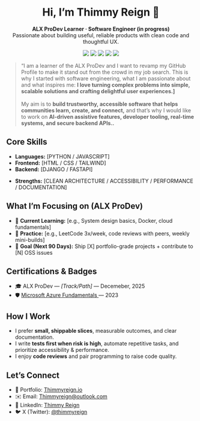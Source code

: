 <!-- ## Hi there 👋

<!--
**Thimmyreign/thimmyreign** is a ✨ _special_ ✨ repository because its `README.md` (this file) appears on your GitHub profile.

Here are some ideas to get you started:

- 🔭 I’m currently working on ...
- 🌱 I’m currently learning ...
- 👯 I’m looking to collaborate on ...
- 🤔 I’m looking for help with ...
- 💬 Ask me about ...
- 📫 How to reach me: ...
- 😄 Pronouns: ...
- ⚡ Fun fact: ...
-->



<!-- =========================================
   GITHUB PROFILE README – PROFESSIONAL TEMPLATE
========================================== -->

<!-- HEADER -->
<h1 align="center">Hi, I’m <span title="Your name"> Thimmy Reign </span> 👋</h1>
<p align="center">
  <b>ALX ProDev Learner · Software Engineer (in progress)</b><br/>
  Passionate about building useful, reliable products with clean code and thoughtful UX.
</p>

<p align="center">
  <!-- Badges (swap links/usernames) -->
  <a href="https://www.linkedin.com/in/oluwatimilehinolatunde"><img src="https://img.shields.io/badge/LinkedIn-%230A66C2.svg?logo=linkedin&logoColor=white" /></a>
  <a href="mailto:thimmyreign@outlook.com"><img src="https://img.shields.io/badge/Email-Contact-informational" /></a>
  <a href="https://thimmyreign.github.io/[PORTFOLIO_SLUG]"><img src="https://img.shields.io/badge/Portfolio-Visit-blue" /></a>
  <a href="https://twitter.com/thimmyreign"><img src="https://img.shields.io/badge/X(Twitter)-Follow-black" /></a>
  <a href="https://instagram.com/thimmyreign"><img src="https://img.shields.io/badge/instagram-Follow-black" /></a>
</p>

<!-- VALUE PROPOSITION -->
<blockquote>
  “I am a learner of the ALX ProDev and I want to revamp my GitHub Profile to make it stand out from the crowd in my job search.
  This is why I started with software engineering, what I am passionate about and what inspires me:
  <b>I love turning complex problems into simple, scalable solutions and crafting delightful user experiences.]</b><br/><br/>
  My aim is to <b>build trustworthy, accessible software that helps communities learn, create, and connect,</b> and that’s why I would like to work on <b>  AI-driven assistive features, developer tooling, real-time systems, and secure backend APIs..</b>
</blockquote>

<!-- QUICK STATS -->
<!-- <p align="center"> -->
  <!-- GitHub Readme Stats (optional; replace with your username) -->
 <!--  <img src="https://github-readme-stats.vercel.app/api?username=[GITHUB_USERNAME]&show_icons=true&include_all_commits=true&hide_title=true" height="165" />
  <img src="https://github-readme-stats.vercel.app/api/top-langs/?username=[GITHUB_USERNAME]&layout=compact&hide_title=true" height="165" />
</p> -->

<!-- CORE SKILLS -->
<h2>Core Skills</h2>

- **Languages:** [PYTHON / JAVASCRIPT]
- **Frontend:** [HTML / CSS / TAILWIND]
- **Backend:** [DJANGO / FASTAPI]
<!-- - **Databases:** [POSTGRES / MONGODB / REDIS] 
- **Cloud & DevOps:** [LINUX / DOCKER / GITHUB ACTIONS / CI/CD / / AZURE] 
- **Security & Testing:** [OWASP BASICS / JEST / PYTEST / POSTMAN] -->
- **Strengths:** [CLEAN ARCHITECTURE / ACCESSIBILITY / PERFORMANCE / DOCUMENTATION]

<!-- WHAT I’M FOCUSED ON -->
<h2>What I’m Focusing on (ALX ProDev)</h2>

- 🎯 **Current Learning:** [e.g., System design basics, Docker, cloud fundamentals]
- 🧪 **Practice:** [e.g., LeetCode 3x/week, code reviews with peers, weekly mini-builds]
- 🚀 **Goal (Next 90 Days):** Ship [X] portfolio-grade projects + contribute to [N] OSS issues

<!-- FEATURED PROJECTS -->
<!-- <h2>Featured Projects</h2>

<!-- Project Card Template (duplicate this block per project) -->
<!-- <details open>
  <summary><b>[PROJECT NAME]</b> — <i>[one-line value: e.g., “Fast, accessible notes app with AI summaries”]</i></summary>
  <br/>
  <p>
    <b>Stack:</b> [e.g., Next.js, TypeScript, Tailwind, Supabase] · 
    <b>Highlights:</b> [perf score 95+, OAuth, role-based access, tests 85%+]<br/>
    <b>What I did:</b> [your impact: designed schema, implemented caching, led CI/CD, etc.]<br/>
    <b>Demo:</b> <a href="https://[LIVE_DEMO_URL]">Live</a> · 
    <a href="https://github.com/[GITHUB_USERNAME]/[REPO]">Code</a> · 
    <a href="https://[CASE_STUDY_OR_WRITEUP]">Case Study</a>
  </p>
</details>

<details>
  <summary><b>[PROJECT NAME]</b> — <i>[one-line value]</i></summary>
  <br/>
  <p>
    <b>Stack:</b> [...] · <b>Highlights:</b> [...]<br/>
    <b>What I did:</b> [...]<br/>
    <b>Demo:</b> <a href="https://[LIVE_DEMO_URL]">Live</a> · <a href="https://github.com/[GITHUB_USERNAME]/[REPO]">Code</a>
  </p>
</details>

-->

<!-- OPEN SOURCE -->
<!-- <h2>Open Source & Community</h2>

- 🧩 Contributions: [PROJECT/ORG] — [links to PRs/issues]
- 🌱 Volunteering/Mentorship: [YOUR ROLE / IMPACT]
- ✍🏽 Writing: <a href="https://dev.to/[USERNAME]">Dev.to</a> · <a href="https://medium.com/@[USERNAME]">Medium</a> — topics: [e.g., accessibility, DX, CI/CD]
-->

<!-- EXPERIENCE SNAPSHOT -->
<!-- <h2>Experience Snapshot</h2>

<!-- Keep concise; link to more details -->
<!-- <b>[ROLE] · [COMPANY]</b> — [YYYY–YYYY]  
  Impact: [1-2 bullet lines with metrics if possible—e.g., cut build times 40% via CI, raised Lighthouse perf to 95+]
- <b>[ROLE] · [COMPANY]</b> — [YYYY–YYYY]  
  Impact: [...] -->

<!-- CERTIFICATIONS -->
<h2>Certifications & Badges</h2>

- 🎓 ALX ProDev — <i>[Track/Path]</i> — Decemeber, 2025
- 🛡️ <a href="[CERT_LINK]">Microsoft Azure Fundamentals </a> — 2023


<!-- WORKING STYLE -->
<h2>How I Work</h2>

- I prefer <b>small, shippable slices</b>, measurable outcomes, and clear documentation.  
- I write <b>tests first when risk is high</b>, automate repetitive tasks, and prioritize accessibility & performance.  
- I enjoy <b>code reviews</b> and pair programming to raise code quality.

<!-- CONTACT -->
<h2>Let’s Connect</h2>

- 💼 Portfolio: <a href="https://github.com/Thimmyreign/thimmyreign/">Thimmyreign.io</a>  
- ✉️ Email: <a href="mailto:thimmyreign">Thimmyreign@outlook.com</a>  
- 🔗 LinkedIn: <a href="https://www.linkedin.com/in/oluwatimilehinolatunde">Thimmy Reign</a>  
- 🐦 X (Twitter): <a href="https://twitter.com/thimmyreign">@thimmyreign</a>

<!-- FUN EXTRAS (Optional) -->
<!--
<details>
  <summary>Fun Extras</summary>
  <br/>
  <ul>
    <li>Currently reading: <i>[BOOK]</i></li>
    <li>Favorite dev podcast: <i>[PODCAST]</i></li>
    <li>Ask me about: <b>[TOPICS]</b></li>
  </ul>
</details>
-->
<!-- FOOTER CTA -->
<!-- <p align="center">
  <i>Open to internships, junior roles, and freelance projects where I can build, learn, and deliver real value.</i><br/>
  <a href="https://github.com/[GITHUB_USERNAME]?tab=repositories"><b>Browse my repos →</b></a>
</p>
-->
